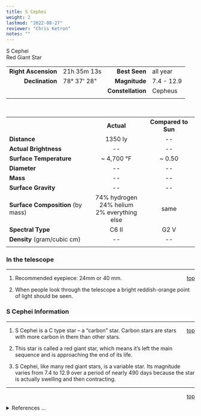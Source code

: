 ```yaml
---
title: S Cephei
weight: 2
lastmod: "2022-08-27"
reviewer: "Chris Ketron"
notes: ""
---
```


<script src="/notes/js/whatsup.js"></script>
<script type="text/javascript">
	var objectName ="S Cephei"
	var objectDesc ="Red Giant Star<br/>in the Constellation<br/>Cepheus"
	var objectImage=""
</script>

<span style='float:right;'><div id=whatsup></div></span>

S Cephei  
Red Giant Star  

|   |   |   |   |
|--:|:--|--:|:--|
|**Right Ascension**|21h 35m 13s|**Best Seen**|all year|
|**Declination**|78&deg; 37' 28"|**Magnitude**|7.4 - 12.9|
|  |  |**Constellation**|Cepheus|
|  |  |  |

<br/>
	
|  |  |  |
|--|:--:|:--:|
|  |**Actual**|**Compared to Sun**|
|**Distance**|1350 ly|--|
|**Actual Brightness**|--|--|
|**Surface Temperature**|~ 4,700 &deg;F|~ 0.50|
|**Diameter**|--|--|
|**Mass**|--|--|
|**Surface Gravity**|--|--|
|**Surface Composition** (by mass)|74% hydrogen<br>24% helium<br>2% everything else|same|
|**Spectral Type**|C6 II|G2 V|
|**Density** (gram/cubic cm)|--|--|
|   |   |   |

### In the telescope

---
<span style='float:right;'>[top](#)</span>

1.  Recommended eyepiece: 24mm or 40 mm.

2.  When people look through the telescope a bright reddish-orange point of light should be seen.

### S Cephei Information

---
<span style='float:right;'>[top](#)</span>

1.  S Cephei is a C type star – a “carbon” star.  Carbon stars are stars with more carbon in them than other stars.

2.  This star is called a red giant star, which means it’s left the main sequence and is approaching the end of its life.

3.  S Cephei, like many red giant stars, is a variable star.  Its magnitude varies from 7.4 to 12.9 over a period of nearly 490 days because the star is actually swelling and then contracting.

---
<span style='float:right;'>[top](#)</span>
<br/>
<details>
<summary>References ...</summary>

|   |   |   | 
|---|---|---|
|**Item**|**Updated**|**Notes**| 
|Coordinates|2003-09-12|checks with both SIMBAD and Hipparcos|
|Distance|2003-09-19|SIMBAD and Hipparcos give 2.41 mas parallax|
|Actual Brightness|--|  |
|Surface Temperature|2003-09-19|from The Flamsteed Collection,<br/>C stars range from 2400-3500 K;<br/>going with Hipparcos’ type C6,<br/>then estimating temp at 2840 K|
|Diameter|--|  |
|Mass|--|  |
|Surface Gravity|--|  |
|Surface Composition|2003-09-12|OK for all stars|
|Spectral Type|2003-12-05|SIMBAD says “C II...” <br/>while Hipparcos says “C6 II”<br/>I’m going with Hipparcos|
|Density|–-|  |
|Other Information|2003-09-19|variation info from<br/> <http://www.dibonsmith.com/cep_con.htm>|
</details>
